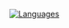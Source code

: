   [![Languages](https://github-readme-stats.vercel.app/api/top-langs/?username=Supakornn&layout=compact&langs_count=100&hide_border=true&custom_title=Languages&bg_color=00000000&hide=PHP)](https://github.com/supakornn)
